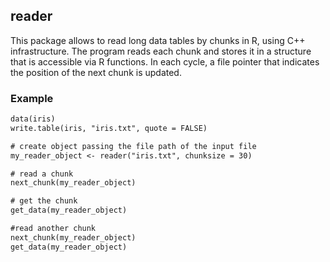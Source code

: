 ## reader

This package allows to read long data tables by chunks in R, using C++ infrastructure. The program reads each chunk and stores it in a structure that is accessible via R functions. In each cycle, a file pointer that indicates the position of the next chunk is updated.

### Example

```diff
data(iris)
write.table(iris, "iris.txt", quote = FALSE)

# create object passing the file path of the input file
my_reader_object <- reader("iris.txt", chunksize = 30)

# read a chunk
next_chunk(my_reader_object)

# get the chunk
get_data(my_reader_object)

#read another chunk
next_chunk(my_reader_object)
get_data(my_reader_object)
```
